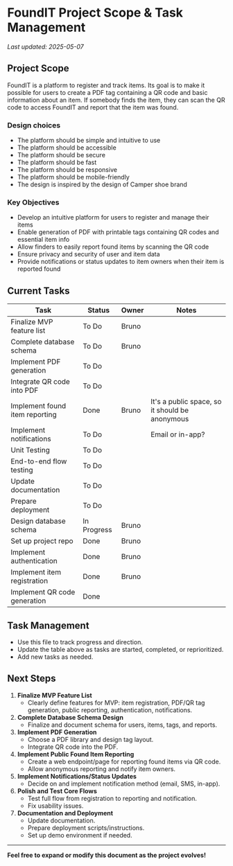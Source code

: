 # FoundIT Project Scope & Task Management

_Last updated: 2025-05-07_

## Project Scope

FoundIT is a platform to register and track items. Its goal is to make it possible for users to create a PDF tag containing a QR code and basic information about an item. If somebody finds the item, they can scan the QR code to access FoundIT and report that the item was found.

### Design choices

- The platform should be simple and intuitive to use
- The platform should be accessible
- The platform should be secure
- The platform should be fast
- The platform should be responsive
- The platform should be mobile-friendly
- The design is inspired by the design of Camper shoe brand

### Key Objectives
- Develop an intuitive platform for users to register and manage their items
- Enable generation of PDF with printable tags containing QR codes and essential item info
- Allow finders to easily report found items by scanning the QR code
- Ensure privacy and security of user and item data
- Provide notifications or status updates to item owners when their item is reported found

## Current Tasks

| Task                                   | Status      | Owner  | Notes                |
|---------------------------------------- |------------ |--------|----------------------|
| Finalize MVP feature list               | To Do       | Bruno  |                      |
| Complete database schema                | To Do       | Bruno  |                      |
| Implement PDF generation                | To Do       |        |                      |
| Integrate QR code into PDF              | To Do       |        |                      |
| Implement found item reporting          | Done        | Bruno  | It's a public space, so it should be anonymous |
| Implement notifications                 | To Do       |        | Email or in-app?     |
| Unit Testing                            | To Do       |        |                      |
| End-to-end flow testing                 | To Do       |        |                      |
| Update documentation                    | To Do       |        |                      |
| Prepare deployment                      | To Do       |        |                      |
| Design database schema                  | In Progress | Bruno  |                      |
| Set up project repo                     | Done        | Bruno  |                      |
| Implement authentication                | Done        | Bruno  |                      |
| Implement item registration             | Done        | Bruno  |                      |
| Implement QR code generation            | Done        |        |                      |

## Task Management
- Use this file to track progress and direction.
- Update the table above as tasks are started, completed, or reprioritized.
- Add new tasks as needed.

## Next Steps

1. **Finalize MVP Feature List**
    - Clearly define features for MVP: item registration, PDF/QR tag generation, public reporting, authentication, notifications.
2. **Complete Database Schema Design**
    - Finalize and document schema for users, items, tags, and reports.
3. **Implement PDF Generation**
    - Choose a PDF library and design tag layout.
    - Integrate QR code into the PDF.
4. **Implement Public Found Item Reporting**
    - Create a web endpoint/page for reporting found items via QR code.
    - Allow anonymous reporting and notify item owners.
5. **Implement Notifications/Status Updates**
    - Decide on and implement notification method (email, SMS, in-app).
6. **Polish and Test Core Flows**
    - Test full flow from registration to reporting and notification.
    - Fix usability issues.
7. **Documentation and Deployment**
    - Update documentation.
    - Prepare deployment scripts/instructions.
    - Set up demo environment if needed.

---

**Feel free to expand or modify this document as the project evolves!**
